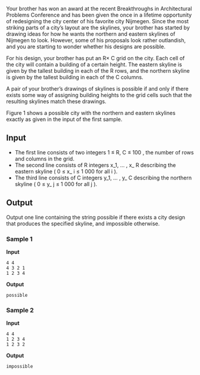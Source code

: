 Your brother has won an award at the recent Breakthroughs in
Architectural Problems Conference and has been given the once
in a lifetime opportunity of redesigning the city center of his
favorite city Nijmegen. Since the most striking parts of a
city’s layout are the skylines, your brother has started by
drawing ideas for how he wants the northern and eastern
skylines of Nijmegen to look. However, some of his proposals
look rather outlandish, and you are starting to wonder whether
his designs are possible.

For his design, your brother has put an R× C grid on the city. Each
cell of the city will contain a building of a certain height.
The eastern skyline is given by the tallest building in each of
the R rows, and the
northern skyline is given by the tallest building in each of
the C columns.

A pair of your brother’s drawings of skylines is possible if
and only if there exists some way of assigning building heights
to the grid cells such that the resulting skylines match these
drawings.

Figure 1 shows a possible city with the northern and eastern
skylines exactly as given in the input of the first sample.

## Input
- The first line consists of two integers 1 ≤ R, C ≤ 100 , the number
of rows and columns in the grid.
- The second line consists of R integers x_1, … , x_ R describing the
eastern skyline ( 0 ≤ x_ i
≤ 1 000 for all i ).
- The third line consists of C integers y_1, … , y_ C describing the
northern skyline ( 0 ≤ y_
j ≤ 1 000 for all j ).

## Output
Output one line containing the string possible if there exists a city design that
produces the specified skyline, and impossible otherwise.

### Sample 1
**Input**
```text
4 4
4 3 2 1
1 2 3 4
```
**Output**
```text
possible
```

### Sample 2
**Input**
```text
4 4
1 2 3 4
1 2 3 2
```
**Output**
```text
impossible
```
